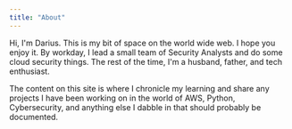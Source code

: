 ```yaml
---
title: "About"
---
```


Hi, I'm Darius. This is my bit of space on the world wide web. I hope you enjoy it. By workday, I lead a small team of Security Analysts and do some cloud security things. The rest of the time, I'm a husband, father, and tech enthusiast.

The content on this site is where I chronicle my learning and share any projects I have been working on in the world of AWS, Python, Cybersecurity, and anything else I dabble in that should probably be documented.